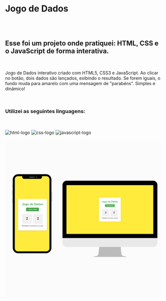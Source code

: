 <h1>Jogo de Dados</h1>
<br>
<br>
<h2>Esse foi um projeto onde pratiquei: HTML, CSS e o JavaScript de forma interativa.</h2>
<br>
<p>
Jogo de Dados interativo criado com HTML5, CSS3 e JavaScript. Ao clicar no botão, dois dados são lançados, exibindo o resultado. Se forem iguais, o fundo muda para amarelo com uma mensagem de "parabéns". Simples e dinâmico!</p>
<br>
<h3>Utilizei as seguintes linguagens:</h3>
<br>
<br>
<img src="https://img.shields.io/badge/HTML5-E34F26?style=for-the-badge&logo=html5&logoColor=white" alt="html-logo"/>
<img src="https://img.shields.io/badge/CSS3-1572B6?style=for-the-badge&logo=css3&logoColor=white" alt="css-logo"/>
<img src="https://img.shields.io/badge/JavaScript-F7DF1E?style=for-the-badge&logo=javascript&logoColor=black" alt="javascript-logo"/>
<br>
<br>

<img src="https://github.com/lucasriosdev/projeto-jogo-de-dados/blob/main/JogoDeDados.png?raw=true" alt="imagem-projeto"/>
